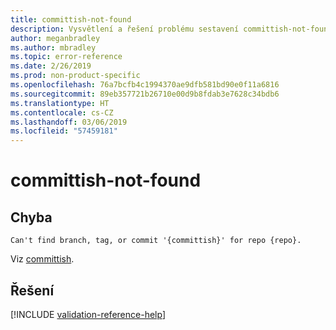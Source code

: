 ```yaml
---
title: committish-not-found
description: Vysvětlení a řešení problému sestavení committish-not-found na webu Docs
author: meganbradley
ms.author: mbradley
ms.topic: error-reference
ms.date: 2/26/2019
ms.prod: non-product-specific
ms.openlocfilehash: 76a7bcfb4c1994370ae9dfb581bd90e0f11a6816
ms.sourcegitcommit: 89eb357721b26710e00d9b8fdab3e7628c34bdb6
ms.translationtype: HT
ms.contentlocale: cs-CZ
ms.lasthandoff: 03/06/2019
ms.locfileid: "57459181"
---
```

# <a name="committish-not-found"></a>committish-not-found

## <a name="error"></a>Chyba

`Can't find branch, tag, or commit '{committish}' for repo {repo}.`

Viz [committish](https://git-scm.com/docs/gitglossary#gitglossary-aiddefcommit-ishacommit-ishalsocommittish).

## <a name="resolution"></a>Řešení

<!--make sure to add this file to your includes folder and verify the path-->
[!INCLUDE [validation-reference-help](includes/validation-reference-help.md)]
